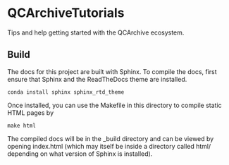 # QCArchiveTutorials

Tips and help getting started with the QCArchive ecosystem.

## Build

The docs for this project are built with Sphinx. To compile the docs, first ensure that Sphinx and the ReadTheDocs theme are installed.

```
conda install sphinx sphinx_rtd_theme 
```

Once installed, you can use the Makefile in this directory to compile static HTML pages by

```
make html
```

The compiled docs will be in the _build directory and can be viewed by opening index.html (which may itself be inside a directory called html/ depending on what version of Sphinx is installed).
